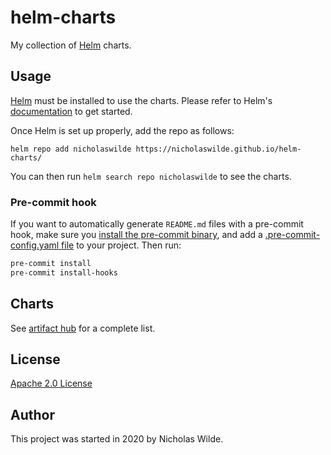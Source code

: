 # helm-charts
My collection of [Helm](https://helm.sh/) charts.

## Usage

[Helm](https://helm.sh) must be installed to use the charts.
Please refer to Helm's [documentation](https://helm.sh/docs/) to get started.

Once Helm is set up properly, add the repo as follows:

```console
helm repo add nicholaswilde https://nicholaswilde.github.io/helm-charts/
```
You can then run `helm search repo nicholaswilde` to see the charts.

### Pre-commit hook

If you want to automatically generate `README.md` files with a pre-commit hook, make sure you
[install the pre-commit binary](https://pre-commit.com/#install), and add a [.pre-commit-config.yaml file](./.pre-commit-config.yaml)
to your project. Then run:

```bash
pre-commit install
pre-commit install-hooks
```

## Charts

See [artifact hub](https://artifacthub.io/packages/search?repo=nicholaswilde) for a complete list.

## License

[Apache 2.0 License](./LICENSE)

## Author
This project was started in 2020 by Nicholas Wilde.
